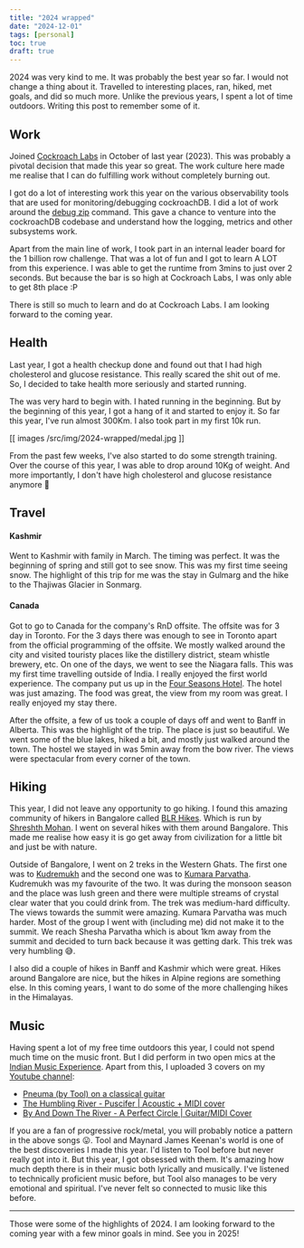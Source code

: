 ```yaml
---
title: "2024 wrapped"
date: "2024-12-01"
tags: [personal]
toc: true
draft: true
---
```


2024 was very kind to me. It was probably the best year so far. I would not
change a thing about it. Travelled to interesting places, ran, hiked, met
goals, and did so much more. Unlike the previous years, I spent a lot of time
outdoors. Writing this post to remember some of it.

## Work

Joined [Cockroach Labs](https://www.cockroachlabs.com/) in October of last
year (2023). This was probably a pivotal decision that made this year so great. The
work culture here made me realise that I can do fulfilling work without
completely burning out.

I got do a lot of interesting work this year on the various observability tools
that are used for monitoring/debugging cockroachDB. I did a lot of work around
the [debug zip](https://www.cockroachlabs.com/docs/stable/cockroach-debug-zip)
command. This gave a chance to venture into the cockroachDB codebase and
understand how the logging, metrics and other subsystems work.

Apart from the main line of work, I took part in an internal leader board for
the 1 billion row challenge. That was a lot of fun and I got to learn A LOT
from this experience. I was able to get the runtime from 3mins to just over 2
seconds. But because the bar is so high at Cockroach Labs, I was only able to
get 8th place :P

There is still so much to learn and do at Cockroach Labs. I am looking forward
to the coming year.

## Health

Last year, I got a health checkup done and found out that I had high
cholesterol and glucose resistance. This really scared the shit out of me. So,
I decided to take health more seriously and started running.

The was very hard to begin with. I hated running in the beginning. But by the
beginning of this year, I got a hang of it and started to enjoy it. So far this
year, I've run almost 300Km. I also took part in my first 10k run.

[[ images /src/img/2024-wrapped/medal.jpg ]]

From the past few weeks, I've also started to do some strength training. Over
the course of this year, I was able to drop around 10Kg of weight. And more
importantly, I don't have high cholesterol and glucose resistance anymore 🎉

## Travel

#### Kashmir

Went to Kashmir with family in March. The timing was perfect. It was the
beginning of spring and still got to see snow. This was my first time seeing
snow. The highlight of this trip for me was the stay in Gulmarg and the hike to
the Thajiwas Glacier in Sonmarg.

#### Canada

Got to go to Canada for the company's RnD offsite. The offsite was for 3 day in
Toronto. For the 3 days there was enough to see in Toronto apart from the
official programming of the offsite. We mostly walked around the city and
visited touristy places like the distillery district, steam whistle brewery,
etc. On one of the days, we went to see the Niagara falls. This was my first
time travelling outside of India. I really enjoyed the first world experience.
The company put us up in the [Four Seasons
Hotel](https://www.fourseasons.com/toronto/). The hotel was just amazing. The
food was great, the view from my room was great. I really enjoyed my stay
there.

After the offsite, a few of us took a couple of days off and went to Banff in
Alberta. This was the highlight of the trip. The place is just so beautiful. We
went some of the blue lakes, hiked a bit, and mostly just walked around the
town. The hostel we stayed in was 5min away from the bow river. The views were
spectacular from every corner of the town.

## Hiking

This year, I did not leave any opportunity to go hiking. I found this amazing
community of hikers in Bangalore called [BLR Hikes](https://blrhikes.com/).
Which is run by [Shreshth Mohan](https://x.com/shreshthmohan). I went on
several hikes with them around Bangalore. This made me realise how easy it is
go get away from civilization for a little bit and just be with nature.

Outside of Bangalore, I went on 2 treks in the Western Ghats. The first one was
to [Kudremukh](https://en.wikipedia.org/wiki/Kudremukh) and the second one was
to [Kumara Parvatha](https://en.wikipedia.org/wiki/Kumara_Parvatha). Kudremukh
was my favourite of the two. It was during the monsoon season and the place was
lush green and there were multiple streams of crystal clear water that you
could drink from. The trek was medium-hard difficulty. The views towards the
summit were amazing. Kumara Parvatha was much harder. Most of the group I went
with (including me) did not make it to the summit. We reach Shesha Parvatha
which is about 1km away from the summit and decided to turn back because it was
getting dark. This trek was very humbling 😅.

I also did a couple of hikes in Banff and Kashmir which were great. Hikes
around Bangalore are nice, but the hikes in Alpine regions are something else.
In this coming years, I want to do some of the more challenging hikes in the
Himalayas.

## Music

Having spent a lot of my free time outdoors this year, I could not spend much
time on the music front. But I did perform in two open mics at the [Indian
Music Experience](https://indianmusicexperience.org/). Apart from this, I
uploaded 3 covers on my [Youtube channel]():

- [Pneuma (by Tool) on a classical guitar](https://youtu.be/k5kGou2KEcM)
- [The Humbling River - Puscifer | Acoustic + MIDI cover](https://youtu.be/E2crH8OpNqU)
- [By And Down The River - A Perfect Circle | Guitar/MIDI Cover](https://youtu.be/PukkjgjrENA)

If you are a fan of progressive rock/metal, you will probably notice a pattern
in the above songs 😛. Tool and Maynard James Keenan's world is one of the best
discoveries I made this year. I'd listen to Tool before but never really got
into it. But this year, I got obsessed with them. It's amazing how much depth
there is in their music both lyrically and musically. I've listened to
technically proficient music before, but Tool also manages to be very emotional
and spiritual. I've never felt so connected to music like this before.

---

Those were some of the highlights of 2024. I am looking forward to the coming
year with a few minor goals in mind. See you in 2025!
